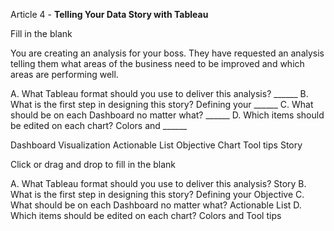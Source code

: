 Article 4 - **Telling Your Data Story with Tableau**

Fill in the blank

You are creating an analysis for your boss. They have requested an analysis telling them what areas of the business need to be improved and which areas are performing well.

A. What Tableau format should you use to deliver this analysis? ______
 B. What is the first step in designing this story? Defining your ______
 C. What should be on each Dashboard no matter what? ______
 D. Which items should be edited on each chart? Colors and ______

Dashboard
Visualization
Actionable List
Objective
Chart
Tool tips
Story

Click or drag and drop to fill in the blank

A. What Tableau format should you use to deliver this analysis? Story
B. What is the first step in designing this story? Defining your Objective
C. What should be on each Dashboard no matter what? Actionable List
D. Which items should be edited on each chart? Colors and Tool tips
